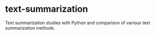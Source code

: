 # text-summarization
Text summarization studies with Python and comparison of various text summarization methods.
